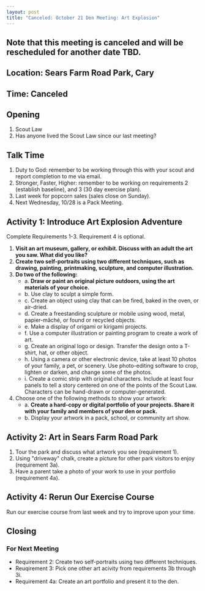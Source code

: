 ```yaml
---
layout: post
title: "Canceled: October 21 Den Meeting: Art Explosion"
---
```


## Note that this meeting is canceled and will be rescheduled for another date TBD.

## Location: Sears Farm Road Park, Cary

## Time: **Canceled**

## Opening

1. Scout Law
2. Has anyone lived the Scout Law since our last meeting?

## Talk Time

1. Duty to God: remember to be working through this with your scout and report completion to me via email.
2. Stronger, Faster, Higher: remember to be working on requirements 2 (establish baseline), and 3 (30 day exercise plan).
3. Last week for popcorn sales (sales close on Sunday).
4. Next Wednesday, 10/28 is a Pack Meeting.

## Activity 1: Introduce Art Explosion Adventure

Complete Requirements 1-3. Requirement 4 is optional.

1. **Visit an art museum, gallery, or exhibit. Discuss with an adult the art you saw. What did you like?**
2. **Create two self-portraits using two different techniques, such as drawing, painting, printmaking, sculpture, and computer illustration.**
3. **Do two of the following:**
    - a. **Draw or paint an original picture outdoors, using the art materials of your choice.**
    - b. Use clay to sculpt a simple form.
    - c. Create an object using clay that can be fired, baked in the oven, or air-dried.
    - d. Create a freestanding sculpture or mobile using wood, metal, papier-mâché, or found or recycled objects.
    - e. Make a display of origami or kirigami projects.
    - f. Use a computer illustration or painting program to create a work of art.
    - g. Create an original logo or design. Transfer the design onto a T-shirt, hat, or other object.
    - h. Using a camera or other electronic device, take at least 10 photos of your family, a pet, or scenery. Use photo-editing software to crop, lighten or darken, and change some of the photos.
    - i. Create a comic strip with original characters. Include at least four panels to tell a story centered on one of the points of the Scout Law. Characters can be hand-drawn or computer-generated.
4. Choose one of the following methods to show your artwork:
    - a. **Create a hard-copy or digital portfolio of your projects. Share it with your family and members of your den or pack.**
    - b. Display your artwork in a pack, school, or community art show.

## Activity 2: Art in Sears Farm Road Park

1. Tour the park and discuss what artwork you see (requirement 1).
2. Using "driveway" chalk, create a picture for other park visitors to enjoy (requirement 3a).
3. Have a parent take a photo of your work to use in your portfolio (requirement 4a).

## Activity 4: Rerun Our Exercise Course

Run our exercise course from last week and try to improve upon your time.

## Closing

### For Next Meeting

- Requirement 2: Create two self-portraits using two different techniques.
- Reuqirement 3: Pick one other art acivity from requirements 3b through 3i.
- Requirement 4a: Create an art portfolio and present it to the den.
